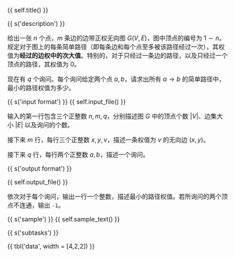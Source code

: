 {{ self.title() }}

{{ s('description') }}

给出一张 $n$ 个点，$m$ 条边的边带正权无向图 $G(V,E)$，图中顶点的编号为 $1 \sim n$。规定对于图上的每条简单路径（即每条边和每个点至多被该路径经过一次），其权值为**经过的边权中的次大值**。特别的，对于只经过一条边的路径，以及只经过一个顶点的路径，其权值为 $0$。

现在有 $q$ 个询问。每个询问给定两个点 $a, b$，请求出所有 $a \to b$ 的简单路径中，最小的路径权值为多少。

{{ s('input format') }}
{{ self.input_file() }}

输入的第一行包含三个正整数 $n, m, q$，分别描述图 $G$ 中的顶点个数 $|V|$、边集大小 $|E|$ 以及询问的个数。

接下来 $m$ 行，每行三个正整数 $x, y, v$，描述一条权值为 $v$ 的无向边 $(x,y)$。

接下来 $q$ 行，每行两个正整数 $a,b$，描述一个询问。

{{ s('output format') }}

{{ self.output_file() }}

依次对于每个询问，输出一行一个整数，描述最小的路径权值。若所询问的两个顶点不连通，输出 `-1`。

{{ s('sample') }}
{{ self.sample_text() }}

{{ s('subtasks') }}

{{ tbl('data', width = [4,2,2]) }}
